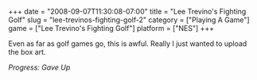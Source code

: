 +++
date = "2008-09-07T11:30:08-07:00"
title = "Lee Trevino's Fighting Golf"
slug = "lee-trevinos-fighting-golf-2"
category = ["Playing A Game"]
game = ["Lee Trevino's Fighting Golf"]
platform = ["NES"]
+++

Even as far as golf games go, this is awful.  Really I just wanted to upload the box art.

<i>Progress: Gave Up</i>